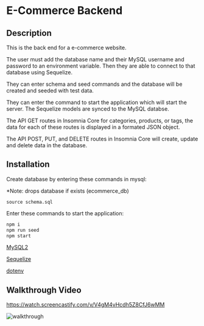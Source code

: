 # E-Commerce Backend

## Description

This is the back end for a e-commerce website.

The user must add the database name and their MySQL username and password to an environment variable. Then they are able to connect to that database using Sequelize.

They can enter schema and seed commands and the database will be created and seeded with test data.

They can enter the command to start the application which will start the server. The Sequelize models are synced to the MySQL databse.

The API GET routes in Insomnia Core for categories, products, or tags, the data for each of these routes is displayed in a formated JSON object.

The API POST, PUT, and DELETE routes in Insomnia Core will create, update and delete data in the database.

## Installation
Create database by entering these commands in mysql:

*Note: drops database if exists (ecommerce_db)
```mysql
source schema.sql
```

Enter these commands to start the application:
```bash
npm i
npm run seed
npm start
```

[MySQL2](https://www.npmjs.com/package/mysql)

[Sequelize](https://www.npmjs.com/package/sequelize)

[dotenv](https://www.npmjs.com/package/dotenv) 

## Walkthrough Video
https://watch.screencastify.com/v/V4gM4vHcdh5Z8CfJ6wMM

![walkthrough](https://github.com/jessicamcg/e-commerce-backend/blob/main/assets/e-commerce-backend%20walkthrough.gif)